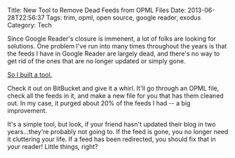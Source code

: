 Title: New Tool to Remove Dead Feeds from OPML Files
Date: 2013-06-28T22:56:37
Tags: trim, opml, open source, google reader, exodus
Category: Tech

Since Google Reader's closure is immenent, a lot of folks are looking for 
solutions. One problem I've run into many times throughout the years is that
the feeds I have in Google Reader are largely dead, and there's no way to get
rid of the ones that are no longer updated or simply gone. 

[So I built a tool.][1]

Check it out on BitBucket and give it a whirl. It'll go through an OPML file, 
check all the feeds in it, and make a new file for you that has them cleaned
 out. In my case, it purged about 20% of the feeds I had -- a big improvement. 

It's a simple tool, but look, if your friend hasn't updated their blog in 
two years...they're probably not going to. If the feed is gone, you no longer 
need it cluttering your life. If a feed has been redirected, you should fix 
that in your reader! Little things, right?

[1]: https://bitbucket.org/mlissner/trim-my-feeds/overview
